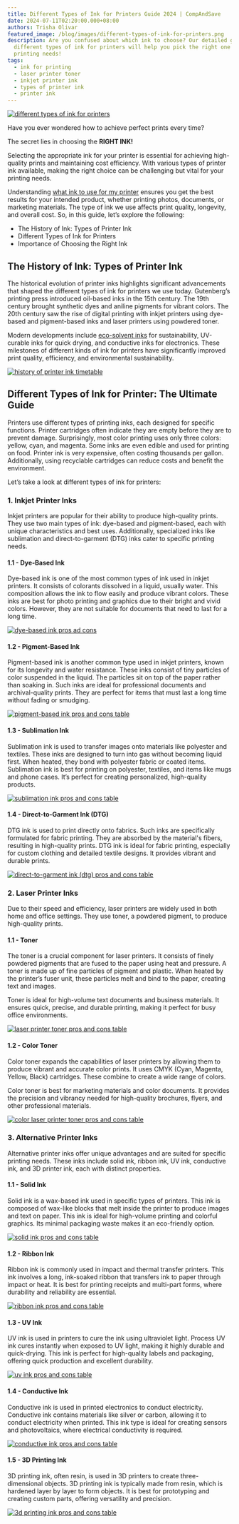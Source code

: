 ```yaml
---
title: Different Types of Ink for Printers Guide 2024 | CompAndSave
date: 2024-07-11T02:20:00.000+08:00
authors: Trisha Olivar
featured_image: /blog/images/different-types-of-ink-for-printers.png
description: Are you confused about which ink to choose? Our detailed guide on
  different types of ink for printers will help you pick the right one for your
  printing needs!
tags:
  - ink for printing
  - laser printer toner
  - inkjet printer ink
  - types of printer ink
  - printer ink
---
```

[![different types of ink for printers](/blog/images/different-types-of-ink-for-printers.png "Different Types of Ink for Printers")](/blog/images/different-types-of-ink-for-printers.png)

Have you ever wondered how to achieve perfect prints every time?

The secret lies in choosing the **RIGHT INK!**

Selecting the appropriate ink for your printer is essential for achieving high-quality prints and maintaining cost efficiency. With various types of printer ink available, making the right choice can be challenging but vital for your printing needs.

Understanding [what ink to use for my printer](https://www.compandsave.com/what-ink-does-my-printer-use) ensures you get the best results for your intended product, whether printing photos, documents, or marketing materials. The type of ink we use affects print quality, longevity, and overall cost. So, in this guide, let’s explore the following:

* The History of Ink: Types of Printer Ink
* Different Types of Ink for Printers
* Importance of Choosing the Right Ink

## The History of Ink: Types of Printer Ink

The historical evolution of printer inks highlights significant advancements that shaped the different types of ink for printers we use today. Gutenberg’s printing press introduced oil-based inks in the 15th century. The 19th century brought synthetic dyes and aniline pigments for vibrant colors. The 20th century saw the rise of digital printing with inkjet printers using dye-based and pigment-based inks and laser printers using powdered toner.

Modern developments include [eco-solvent inks](https://www.compandsave.com/what-is-an-eco-solvent-printer-and-eco-solvent-ink) for sustainability, UV-curable inks for quick drying, and conductive inks for electronics. These milestones of different kinds of ink for printers have significantly improved print quality, efficiency, and environmental sustainability.

[![history of printer ink timetable](/blog/images/types-of-ink-1.png "History of Ink Timetable")](/blog/images/types-of-ink-1.png)

## Different Types of Ink for Printer: The Ultimate Guide

Printers use different types of printing inks, each designed for specific functions. Printer cartridges often indicate they are empty before they are to prevent damage. Surprisingly, most color printing uses only three colors: yellow, cyan, and magenta. Some inks are even edible and used for printing on food. Printer ink is very expensive, often costing thousands per gallon. Additionally, using recyclable cartridges can reduce costs and benefit the environment.

Let’s take a look at different types of ink for printers:

### 1. Inkjet Printer Inks

Inkjet printers are popular for their ability to produce high-quality prints. They use two main types of ink: dye-based and pigment-based, each with unique characteristics and best uses. Additionally, specialized inks like sublimation and direct-to-garment (DTG) inks cater to specific printing needs.

#### **1.1 - Dye-Based Ink**

Dye-based ink is one of the most common types of ink used in inkjet printers. It consists of colorants dissolved in a liquid, usually water. This composition allows the ink to flow easily and produce vibrant colors. These inks are best for photo printing and graphics due to their bright and vivid colors. However, they are not suitable for documents that need to last for a long time.

[![dye-based ink pros ad cons](/blog/images/types-of-ink-2.png "Dye-based Ink Pros and Cons Table")](/blog/images/types-of-ink-2.png)

#### **1.2 - Pigment-Based Ink**

Pigment-based ink is another common type used in inkjet printers, known for its longevity and water resistance. These inks consist of tiny particles of color suspended in the liquid. The particles sit on top of the paper rather than soaking in. Such inks are ideal for professional documents and archival-quality prints. They are perfect for items that must last a long time without fading or smudging.

[![pigment-based ink pros and cons table](/blog/images/types-of-ink-3.png "Pigment-based Ink Pros and Cons Table")](/blog/images/types-of-ink-3.png)

#### **1.3 - Sublimation Ink**

Sublimation ink is used to transfer images onto materials like polyester and textiles. These inks are designed to turn into gas without becoming liquid first. When heated, they bond with polyester fabric or coated items. Sublimation ink is best for printing on polyester, textiles, and items like mugs and phone cases. It’s perfect for creating personalized, high-quality products.

[![sublimation ink pros and cons table](/blog/images/types-of-ink-4.png "Sublimation Ink Pros and Cons Table")](/blog/images/types-of-ink-4.png)

#### **1.4 - Direct-to-Garment Ink (DTG)**

DTG ink is used to print directly onto fabrics. Such inks are specifically formulated for fabric printing. They are absorbed by the material's fibers, resulting in high-quality prints. DTG ink is ideal for fabric printing, especially for custom clothing and detailed textile designs. It provides vibrant and durable prints.

[![direct-to-garment ink (dtg) pros and cons table](/blog/images/types-of-ink-5.png "Direct-to-Garment Ink (DTG) Pros and Cons Table")](/blog/images/types-of-ink-5.png)

### 2. Laser Printer Inks

Due to their speed and efficiency, laser printers are widely used in both home and office settings. They use toner, a powdered pigment, to produce high-quality prints. 

#### **1.1 - Toner**

The toner is a crucial component for laser printers. It consists of finely powdered pigments that are fused to the paper using heat and pressure. A toner is made up of fine particles of pigment and plastic. When heated by the printer’s fuser unit, these particles melt and bind to the paper, creating text and images.

Toner is ideal for high-volume text documents and business materials. It ensures quick, precise, and durable printing, making it perfect for busy office environments.

[![laser printer toner pros and cons table](/blog/images/types-of-ink-6.png "Laser Printer Toner Pros and Cons Table")](/blog/images/types-of-ink-6.png)

#### **1.2 - Color Toner**

Color toner expands the capabilities of laser printers by allowing them to produce vibrant and accurate color prints. It uses CMYK (Cyan, Magenta, Yellow, Black) cartridges. These combine to create a wide range of colors.

Color toner is best for marketing materials and color documents. It provides the precision and vibrancy needed for high-quality brochures, flyers, and other professional materials.

[![color laser printer toner pros and cons table](/blog/images/types-of-ink-7.png "Color Laser Printer Toner Pros and Cons Table")](/blog/images/types-of-ink-7.png)

### 3. Alternative Printer Inks

Alternative printer inks offer unique advantages and are suited for specific printing needs. These inks include solid ink, ribbon ink, UV ink, conductive ink, and 3D printer ink, each with distinct properties.

#### **1.1 - Solid Ink**

Solid ink is a wax-based ink used in specific types of printers. This ink is composed of wax-like blocks that melt inside the printer to produce images and text on paper. This ink is ideal for high-volume printing and colorful graphics. Its minimal packaging waste makes it an eco-friendly option.

[![solid ink pros and cons table](/blog/images/types-of-ink-8.png "Solid Ink Pros and Cons Table")](/blog/images/types-of-ink-8.png)

#### **1.2 - Ribbon Ink**

Ribbon ink is commonly used in impact and thermal transfer printers. This ink involves a long, ink-soaked ribbon that transfers ink to paper through impact or heat. It is best for printing receipts and multi-part forms, where durability and reliability are essential.

[![ribbon ink pros and cons table](/blog/images/types-of-ink-9.png "Ribbon Ink Pros and Cons Table")](/blog/images/types-of-ink-9.png)

#### **1.3 - UV Ink**

UV ink is used in printers to cure the ink using ultraviolet light. Process UV ink cures instantly when exposed to UV light, making it highly durable and quick-drying. This ink is perfect for high-quality labels and packaging, offering quick production and excellent durability.

[![uv ink pros and cons table](/blog/images/types-of-ink-10.png "UV Ink Pros and Cons Table")](/blog/images/types-of-ink-10.png)

#### **1.4 - Conductive Ink**

Conductive ink is used in printed electronics to conduct electricity. Conductive ink contains materials like silver or carbon, allowing it to conduct electricity when printed. This ink type is ideal for creating sensors and photovoltaics, where electrical conductivity is required.

[![conductive ink pros and cons table](/blog/images/types-of-ink-11.png "Conductive Ink Pros and Cons Table")](/blog/images/types-of-ink-11.png)

#### **1.5 - 3D Printing Ink**

3D printing ink, often resin, is used in 3D printers to create three-dimensional objects. 3D printing ink is typically made from resin, which is hardened layer by layer to form objects. It is best for prototyping and creating custom parts, offering versatility and precision.

[![3d printing ink pros and cons table](/blog/images/types-of-ink-12.png "3D Printing Ink Pros and Cons Table")](/blog/images/types-of-ink-12.png)
